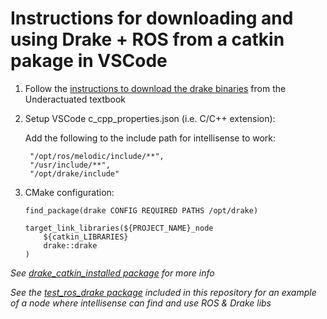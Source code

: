 # Instructions for downloading and using Drake + ROS from a catkin pakage in VSCode

1. Follow the [instructions to download the drake binaries](https://underactuated.mit.edu/drake.html#section3) from the Underactuated textbook
2. Setup VSCode c_cpp_properties.json (i.e. C/C++ extension):

    Add the following to the include path for intellisense to work:
        
        "/opt/ros/melodic/include/**",
        "/usr/include/**",
        "/opt/drake/include"

3. CMake configuration:
    ```
    find_package(drake CONFIG REQUIRED PATHS /opt/drake)

    target_link_libraries(${PROJECT_NAME}_node
        ${catkin_LIBRARIES}
        drake::drake
    )
    ```

*See [drake_catkin_installed package](https://github.com/RobotLocomotion/drake-external-examples) for more info*

*See the [test_ros_drake package](https://github.com/Nick7244/MIT_Underactuated_Drake/tree/master/test_ros_drake) included in this repository for an example of a node where intellisense can find and use ROS & Drake libs*
